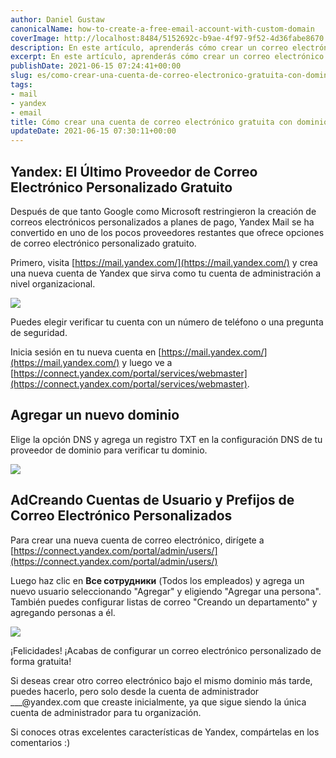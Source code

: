 ```yaml
---
author: Daniel Gustaw
canonicalName: how-to-create-a-free-email-account-with-custom-domain
coverImage: http://localhost:8484/5152692c-b9ae-4f97-9f52-4d36fabe8670.avif
description: En este artículo, aprenderás cómo crear un correo electrónico gratuito con un dominio personalizado. He mostrado cómo configurar Yandex con tu DNS.
excerpt: En este artículo, aprenderás cómo crear un correo electrónico gratuito con un dominio personalizado. He mostrado cómo configurar Yandex con tu DNS.
publishDate: 2021-06-15 07:24:41+00:00
slug: es/como-crear-una-cuenta-de-correo-electronico-gratuita-con-dominio-personalizado
tags:
- mail
- yandex
- email
title: Cómo crear una cuenta de correo electrónico gratuita con dominio personalizado?
updateDate: 2021-06-15 07:30:11+00:00
---
```


## Yandex: El Último Proveedor de Correo Electrónico Personalizado Gratuito

Después de que tanto Google como Microsoft restringieron la creación de correos electrónicos personalizados a planes de pago, Yandex Mail se ha convertido en uno de los pocos proveedores restantes que ofrece opciones de correo electrónico personalizado gratuito.

Primero, visita [https://mail.yandex.com/](https://mail.yandex.com/) y crea una nueva cuenta de Yandex que sirva como tu cuenta de administración a nivel organizacional.

![](http://localhost:8484/ea76807c-665f-4dcf-936d-dd79cf9c0c26.avif)

Puedes elegir verificar tu cuenta con un número de teléfono o una pregunta de seguridad.

Inicia sesión en tu nueva cuenta en [https://mail.yandex.com/](https://mail.yandex.com/) y luego ve a [https://connect.yandex.com/portal/services/webmaster](https://connect.yandex.com/portal/services/webmaster).

## Agregar un nuevo dominio

Elige la opción DNS y agrega un registro TXT en la configuración DNS de tu proveedor de dominio para verificar tu dominio.

![](http://localhost:8484/ecaba573-f41c-40a9-a41b-d5881287d213.avif)

## AdCreando Cuentas de Usuario y Prefijos de Correo Electrónico Personalizados

Para crear una nueva cuenta de correo electrónico, dirígete a [https://connect.yandex.com/portal/admin/users/](https://connect.yandex.com/portal/admin/users/)

Luego haz clic en **Все сотрудники** (Todos los empleados) y agrega un nuevo usuario seleccionando "Agregar" y eligiendo "Agregar una persona". También puedes configurar listas de correo "Creando un departamento" y agregando personas a él.

![](http://localhost:8484/f37e8ee3-9030-4be4-8de2-391e9f0c799b.avif)

¡Felicidades! ¡Acabas de configurar un correo electrónico personalizado de forma gratuita!

Si deseas crear otro correo electrónico bajo el mismo dominio más tarde, puedes hacerlo, pero solo desde la cuenta de administrador \_\_\_@yandex.com que creaste inicialmente, ya que sigue siendo la única cuenta de administrador para tu organización.

Si conoces otras excelentes características de Yandex, compártelas en los comentarios :)
